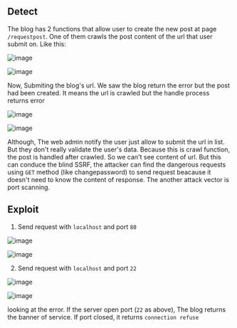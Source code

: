## Detect  
The blog has 2 functions that allow user to create the new post at page `/requestpost`. One of them crawls the post content of the url that user submit on. Like this:  
  
![image](https://user-images.githubusercontent.com/22276823/132515793-b9c66c59-fab3-4219-9ed9-f1bd41a0de1f.png)  
  
![image](https://user-images.githubusercontent.com/22276823/132802440-653c1b0e-31ea-47db-a448-540ba89a6ad7.png)  
  
Now, Submiting the blog's url. We saw the blog return the error but the post had been created. It means the url is crawled but the handle process returns error  
  
![image](https://user-images.githubusercontent.com/22276823/132802119-713b00a7-d979-4a54-9389-552fb8baa6ac.png)  
  
![image](https://user-images.githubusercontent.com/22276823/132802168-010b89c8-466b-4dd2-850c-c8ad1c3611f5.png)  
  
Although, The web admin notify the user just allow to submit the url in list. But they don't really validate the user's data. Because this is crawl function, the post is handled after crawled. So we can't see content of url. But this can conduce the blind SSRF, the attacker can find the dangerous requests using `GET` method
(like changepassword) to send request beacause it doesn't need to know the content of response. The another attack vector is port scanning.   

## Exploit  
1. Send request with `localhost` and port `80`  
   
![image](https://user-images.githubusercontent.com/22276823/133198124-ceb13408-8128-4e93-9905-5a2016755f0e.png)   
   
![image](https://user-images.githubusercontent.com/22276823/133197997-5a45148f-2a39-461f-87fe-ab8471feaedc.png)  

2. Send request with `localhost` and port `22`  

![image](https://user-images.githubusercontent.com/22276823/133198154-d65d5670-6132-4e18-a82e-3aa804eaf3c0.png)

![image](https://user-images.githubusercontent.com/22276823/133198179-d6b94f7e-2a56-4124-bc21-2a102b0d8fc5.png)  

looking at the error. If the server open port (`22` as above), The blog returns the banner of service. If port closed, it returns `connection refuse`  
